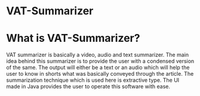 # VAT-Summarizer

# What is VAT-Summarizer?

VAT summarizer is basically a video, audio and text summarizer. The main idea behind this summarizer is to provide the user with 
a condensed version of the same. The output will either be a text or an audio which will help the user to know in shorts what was basically
conveyed through the article. The summarization technique which is used here is extractive type. The UI made in Java provides the user to 
operate this software with ease.
